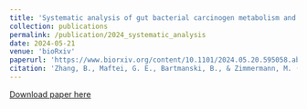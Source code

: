```yaml
---
title: 'Systematic analysis of gut bacterial carcinogen metabolism and its functional consequences'
collection: publications
permalink: /publication/2024_systematic_analysis
date: 2024-05-21
venue: 'bioRxiv'
paperurl: 'https://www.biorxiv.org/content/10.1101/2024.05.20.595058.abstract'
citation: 'Zhang, B., Maftei, G. E., Bartmanski, B., & Zimmermann, M. (2024). &quot;Systematic analysis of gut bacterial carcinogen metabolism and its functional consequences.&quot; <i>bioRxiv</i>, 2024-05.'
---
```


[Download paper here](https://www.biorxiv.org/content/10.1101/2024.05.20.595058v1.full.pdf)

